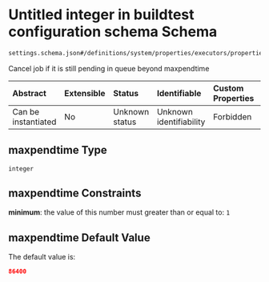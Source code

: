 # Untitled integer in buildtest configuration schema Schema

```txt
settings.schema.json#/definitions/system/properties/executors/properties/defaults/properties/maxpendtime
```

Cancel job if it is still pending in queue beyond maxpendtime

| Abstract            | Extensible | Status         | Identifiable            | Custom Properties | Additional Properties | Access Restrictions | Defined In                                                                  |
| :------------------ | :--------- | :------------- | :---------------------- | :---------------- | :-------------------- | :------------------ | :-------------------------------------------------------------------------- |
| Can be instantiated | No         | Unknown status | Unknown identifiability | Forbidden         | Allowed               | none                | [settings.schema.json*](../out/settings.schema.json "open original schema") |

## maxpendtime Type

`integer`

## maxpendtime Constraints

**minimum**: the value of this number must greater than or equal to: `1`

## maxpendtime Default Value

The default value is:

```json
86400
```
